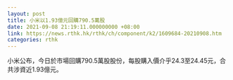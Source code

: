 ```yaml
---
layout: post
title: 小米以1.93億元回購790.5萬股
date: 2021-09-08 21:19:11.000000000 +08:00
link: https://news.rthk.hk/rthk/ch/component/k2/1609684-20210908.htm
categories: rthk
---
```


小米公布，今日於市場回購790.5萬股股份，每股購入價介乎24.3至24.45元，合共涉資近1.93億元。
